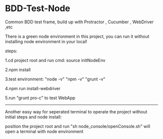 BDD-Test-Node
=============


Common BDD test frame, build up with Protractor , Cucumber , WebDriver ,etc

There is a green node environment in this project, you can run it without installing node environment in your local!

steps:

1.cd project root and run cmd:   source initNodeEnv

2.npm install

3.test environment: "node -v"       "npm -v"       "grunt -v"

4.npm run install-webdriver

5.run "grunt pro-c"  to test WebApp


---------------------------------------

Another easy way for seperated terminal to operate the project without initial steps and node install:

position the project root and run "sh node_console/openConsole.sh" will open a terminal with node environment



